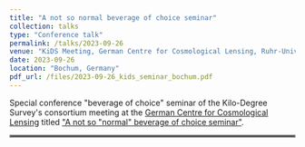 ```yaml
---
title: "A not so normal beverage of choice seminar"
collection: talks
type: "Conference talk"
permalink: /talks/2023-09-26
venue: "KiDS Meeting, German Centre for Cosmological Lensing, Ruhr-Universität Bochum"
date: 2023-09-26
location: "Bochum, Germany"
pdf_url: /files/2023-09-26_kids_seminar_bochum.pdf
---
```


Special conference "beverage of choice" seminar of the Kilo-Degree Survey's consortium meeting at the [German Centre for Cosmological Lensing](https://gccl-rub.github.io/index) titled ["A not so "normal" beverage of choice seminar"](../files/2023-09-26_kids_seminar_bochum.pdf).

<hr style="border:2px solid gray">
